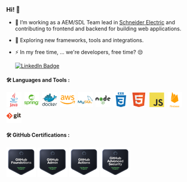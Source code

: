 ### Hi! 👋

<!--
**juanFGR/juanFGR** is a ✨ _special_ ✨ repository because its `README.md` (this file) appears on your GitHub profile.

Here are some ideas to get you started:

- 🔭 I’m currently working on ...
- 🌱 I’m currently learning ...
- 👯 I’m looking to collaborate on ...
- 🤔 I’m looking for help with ...
- 💬 Ask me about ...
- 📫 How to reach me: ...
- 😄 Pronouns: ...
- ⚡ Fun fact: ...
-->
- :telescope: I’m working as a AEM/SDL Team lead in [Schneider Electric](https://www.se.com/ww/en/) and contributing to frontend and backend for building web applications.

- :seedling: Exploring new frameworks, tools and integrations.

- :zap: In my free time, ... we're developers, free time? :unamused:

  <a href="https://www.linkedin.com/in/juanfgr/">
    <img src="https://img.shields.io/badge/LinkedIn-blue?style=for-the-badge&logo=linkedin&logoColor=white" alt="LinkedIn Badge"/>
  </a>
#### :hammer_and_wrench: Languages and Tools :
<div>
  <img src="https://github.com/devicons/devicon/blob/master/icons/java/java-original-wordmark.svg" title="Java" alt="Java" width="40" height="40"/>&nbsp;
  <img src="https://github.com/devicons/devicon/blob/master/icons/spring/spring-original-wordmark.svg" title="Spring" alt="Spring" width="40" height="40"/>&nbsp;
  <img src="https://github.com/devicons/devicon/blob/master/icons/docker/docker-original-wordmark.svg" title="Docker" alt="Docker" width="40" height="40"/>&nbsp;
  <img src="https://github.com/devicons/devicon/blob/master/icons/amazonwebservices/amazonwebservices-plain-wordmark.svg" title="AWS" alt="AWS" width="40" height="40"/>&nbsp;
  <img src="https://github.com/devicons/devicon/blob/master/icons/mysql/mysql-original-wordmark.svg" title="MySQL"  alt="MySQL" width="40" height="40"/>&nbsp;
  <img src="https://github.com/devicons/devicon/blob/master/icons/nodejs/nodejs-original-wordmark.svg" title="NodeJS" alt="NodeJS" width="40" height="40"/>&nbsp;
  <img src="https://github.com/devicons/devicon/blob/master/icons/css3/css3-plain-wordmark.svg"  title="CSS3" alt="CSS" width="40" height="40"/>&nbsp;
  <img src="https://github.com/devicons/devicon/blob/master/icons/html5/html5-original.svg" title="HTML5" alt="HTML" width="40" height="40"/>&nbsp;
  <img src="https://github.com/devicons/devicon/blob/master/icons/javascript/javascript-original.svg" title="JavaScript" alt="JavaScript" width="40" height="40"/>&nbsp;
  <img src="https://github.com/devicons/devicon/blob/master/icons/firebase/firebase-plain-wordmark.svg" title="Firebase" alt="Firebase" width="40" height="40"/>&nbsp;
  <img src="https://github.com/devicons/devicon/blob/master/icons/git/git-original-wordmark.svg" title="Git" **alt="Git" width="40" height="40"/>
</div>

#### :hammer_and_wrench: GitHub Certifications :
<div>
  <a href="https://www.credly.com/badges/c395899b-9475-4d7a-86bd-408cd264b962/public_url"><img src="./icons/github-foundations.png" title="GitHub" alt="GitHub" width="80" height="80"/></a>
  <a href="https://www.credly.com/badges/ea0e3ad1-16fc-4a4b-bcee-a70d0f327f89"><img src="./icons/github-administration.png" title="GitHub Admin" alt="GitHub Admin" width="80" height="80"/></a>
    <a href="https://www.credly.com/badges/6e2bc702-0573-430f-80fa-e29666f54431"><img src="./icons/github-actions.png" title="GitHub Actions" alt="GitHub Actions" width="80" height="80"/></a>
  <a href="https://www.credly.com/badges/759b5e35-5546-4b58-8952-7494a0d6dae3/public_url"><img src="./icons/github-advanced-security.png" title="GitHub Security" alt="GitHub Security" width="80" height="80"/></a>
    
 
</div>
